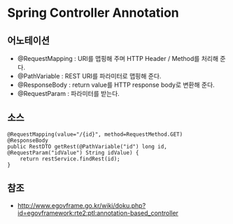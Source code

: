 # Spring Controller Annotation

<!--
description = 정리자료
tag = programming, java, spring
-->

## 어노테이션

- @RequestMapping : URI를 맵핑해 주며 HTTP Header / Method를 처리해 준다.
- @PathVariable : REST URI를 파라미터로 맵핑해 준다.
- @ResponseBody : return value를 HTTP response body로 변환해 준다.
- @RequestParam : 파라미터를 받는다.

## 소스
```
@RequestMapping(value="/{id}", method=RequestMethod.GET)
@ResponseBody
public RestDTO getRest(@PathVariable("id") long id, @RequestParam("idValue") String idValue) {
	return restService.findRest(id);
}
```

## 참조
- http://www.egovframe.go.kr/wiki/doku.php?id=egovframework:rte2:ptl:annotation-based_controller
